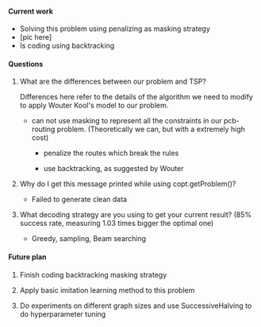 #### Current work
- Solving this problem using penalizing as masking strategy
- [pic here]
- Is coding using backtracking

#### Questions
1. What are the differences between our problem and TSP?

   Differences here refer to the details of the algorithm we need to modify to apply Wouter Kool's model to our problem.

   - can not use masking to represent all the constraints in our pcb-routing problem. (Theoretically we can, but with a extremely high cost)
     + penalize the routes which break the rules
     
     + use backtracking, as suggested by Wouter

2. Why do I get this message printed while using copt.getProblem()?

   - Failed to generate clean data
   
3. What decoding strategy are you using to get your current result? (85% success rate, measuring 1.03 times bigger the optimal one)

	- Greedy, sampling, Beam searching

#### Future plan
1. Finish coding backtracking masking strategy

2. Apply basic imitation learning method to this problem

3. Do experiments on different graph sizes and use SuccessiveHalving to do hyperparameter tuning